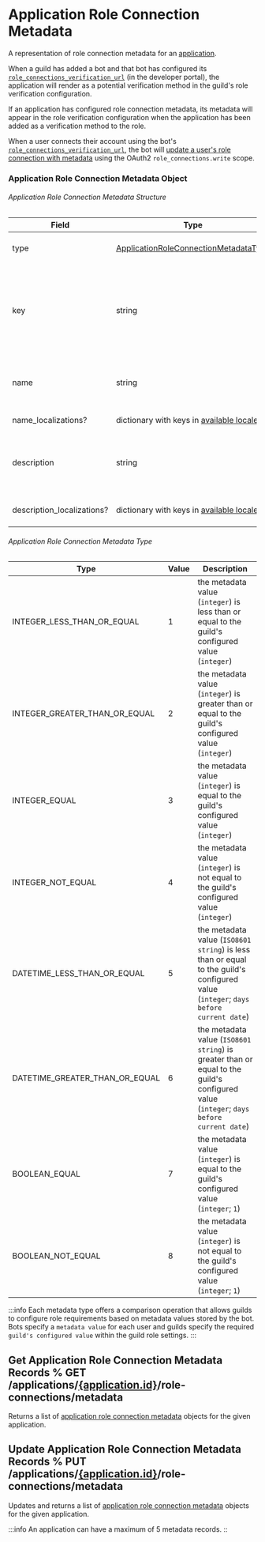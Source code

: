 # Application Role Connection Metadata

A representation of role connection metadata for an [application](#DOCS_RESOURCES_APPLICATION/).

When a guild has added a bot and that bot has configured its [`role_connections_verification_url`](#DOCS_RESOURCES_APPLICATION/application-object) (in the developer portal), the application will render as a potential verification method in the guild's role verification configuration.

If an application has configured role connection metadata, its metadata will appear in the role verification configuration when the application has been added as a verification method to the role.

When a user connects their account using the bot's [`role_connections_verification_url`](#DOCS_RESOURCES_APPLICATION/application-object), the bot will [update a user's role connection with metadata](#DOCS_RESOURCES_USER/update-current-user-application-role-connection) using the OAuth2 `role_connections.write` scope.

### Application Role Connection Metadata Object

###### Application Role Connection Metadata Structure

| Field                      | Type                                                                                                                                                                                | Description                                                                                      |
|----------------------------|-------------------------------------------------------------------------------------------------------------------------------------------------------------------------------------|--------------------------------------------------------------------------------------------------|
| type                       | [ApplicationRoleConnectionMetadataType](#DOCS_RESOURCES_APPLICATION_ROLE_CONNECTION_METADATA/application-role-connection-metadata-object-application-role-connection-metadata-type) | type of metadata value                                                                           |
| key                        | string                                                                                                                                                                              | dictionary key for the metadata field (must be `a-z`, `0-9`, or `_` characters; 1-50 characters) |
| name                       | string                                                                                                                                                                              | name of the metadata field (1-100 characters)                                                    |
| name_localizations?        | dictionary with keys in [available locales](#DOCS_REFERENCE/locales)                                                                                                                | translations of the name                                                                         |
| description                | string                                                                                                                                                                              | description of the metadata field (1-200 characters)                                             |
| description_localizations? | dictionary with keys in [available locales](#DOCS_REFERENCE/locales)                                                                                                                | translations of the description                                                                  |

###### Application Role Connection Metadata Type

| Type                           | Value | Description                                                                                                                            |
|--------------------------------|-------|----------------------------------------------------------------------------------------------------------------------------------------|
| INTEGER_LESS_THAN_OR_EQUAL     | 1     | the metadata value (`integer`) is less than or equal to the guild's configured value (`integer`)                                       |
| INTEGER_GREATER_THAN_OR_EQUAL  | 2     | the metadata value (`integer`) is greater than or equal to the guild's configured value (`integer`)                                    |
| INTEGER_EQUAL                  | 3     | the metadata value (`integer`) is equal to the guild's configured value (`integer`)                                                    |
| INTEGER_NOT_EQUAL              | 4     | the metadata value (`integer`) is not equal to the guild's configured value (`integer`)                                                |
| DATETIME_LESS_THAN_OR_EQUAL    | 5     | the metadata value (`ISO8601 string`) is less than or equal to the guild's configured value (`integer`; `days before current date`)    |
| DATETIME_GREATER_THAN_OR_EQUAL | 6     | the metadata value (`ISO8601 string`) is greater than or equal to the guild's configured value (`integer`; `days before current date`) |
| BOOLEAN_EQUAL                  | 7     | the metadata value (`integer`) is equal to the guild's configured value (`integer`; `1`)                                               |
| BOOLEAN_NOT_EQUAL              | 8     | the metadata value (`integer`) is not equal to the guild's configured value (`integer`; `1`)                                           |

:::info
Each metadata type offers a comparison operation that allows guilds to configure role requirements based on metadata values stored by the bot. Bots specify a `metadata value` for each user and guilds specify the required `guild's configured value` within the guild role settings.
:::

## Get Application Role Connection Metadata Records % GET /applications/[\{application.id\}](#DOCS_RESOURCES_APPLICATION/application-object)/role-connections/metadata

Returns a list of [application role connection metadata](#DOCS_RESOURCES_APPLICATION_ROLE_CONNECTION_METADATA/application-role-connection-metadata-object) objects for the given application.

## Update Application Role Connection Metadata Records % PUT /applications/[\{application.id\}](#DOCS_RESOURCES_APPLICATION/application-object)/role-connections/metadata

Updates and returns a list of [application role connection metadata](#DOCS_RESOURCES_APPLICATION_ROLE_CONNECTION_METADATA/application-role-connection-metadata-object) objects for the given application.

:::info
An application can have a maximum of 5 metadata records.
::